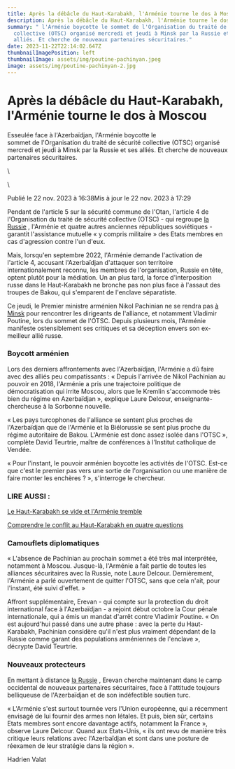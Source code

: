 ```yaml
---
title: Après la débâcle du Haut-Karabakh, l'Arménie tourne le dos à Moscou
description: Après la débâcle du Haut-Karabakh, l'Arménie tourne le dos à Moscou
summary: " l'Arménie boycotte le sommet de l'Organisation du traité de sécurité
  collective (OTSC) organisé mercredi et jeudi à Minsk par la Russie et ses
  alliés. Et cherche de nouveaux partenaires sécuritaires."
date: 2023-11-22T22:14:02.647Z
thumbnailImagePosition: left
thumbnailImage: assets/img/poutine-pachinyan.jpeg
image: assets/img/poutine-pachinyan-2.jpg
---
```

<!--StartFragment-->

# Après la débâcle du Haut-Karabakh, l'Arménie tourne le dos à Moscou

Esseulée face à l'Azerbaïdjan, l'Arménie boycotte le sommet de l'Organisation du traité de sécurité collective (OTSC) organisé mercredi et jeudi à Minsk par la Russie et ses alliés. Et cherche de nouveaux partenaires sécuritaires.

<!--EndFragment-->\
\
<!--StartFragment-->

Publié le 22 nov. 2023 à 16:38Mis à jour le 22 nov. 2023 à 17:29

Pendant de l'article 5 sur la sécurité commune de l'Otan, l'article 4 de l'Organisation du traité de sécurité collective (OTSC) - qui regroupe [la Russie](https://www.lesechos.fr/monde/enjeux-internationaux/chine-russie-le-choc-des-titans-aura-t-il-lieu-2028217) , l'Arménie et quatre autres anciennes républiques soviétiques - garantit l'assistance mutuelle « y compris militaire » des Etats membres en cas d'agression contre l'un d'eux.

Mais, lorsqu'en septembre 2022, l'Arménie demande l'activation de l'article 4, accusant l'Azerbaïdjan d'attaquer son territoire internationalement reconnu, les membres de l'organisation, Russie en tête, optent plutôt pour la médiation. Un an plus tard, la force d'interposition russe dans le Haut-Karabakh ne bronche pas non plus face à l'assaut des troupes de Bakou, qui s'emparent de l'enclave séparatiste.

Ce jeudi, le Premier ministre arménien Nikol Pachinian ne se rendra pas [à Minsk](https://www.lesechos.fr/monde/europe/bielorussie-la-situation-des-droits-humains-est-catastrophique-selon-lonu-1958991) pour rencontrer les dirigeants de l'alliance, et notamment Vladimir Poutine, lors du sommet de l'OTSC. Depuis plusieurs mois, l'Arménie manifeste ostensiblement ses critiques et sa déception envers son ex-meilleur allié russe.

### Boycott arménien

Lors des derniers affrontements avec l'Azerbaïdjan, l'Arménie a dû faire avec des alliés peu compatissants : « Depuis l'arrivée de Nikol Pachinian au pouvoir en 2018, l'Arménie a pris une trajectoire politique de démocratisation qui irrite Moscou, alors que le Kremlin s'accommode très bien du régime en Azerbaïdjan », explique Laure Delcour, enseignante-chercheuse à la Sorbonne nouvelle.

« Les pays turcophones de l'alliance se sentent plus proches de l'Azerbaïdjan que de l'Arménie et la Biélorussie se sent plus proche du régime autoritaire de Bakou. L'Arménie est donc assez isolée dans l'OTSC », complète David Teurtrie, maître de conférences à l'Institut catholique de Vendée.

« Pour l'instant, le pouvoir arménien boycotte les activités de l'OTSC. Est-ce que c'est le premier pas vers une sortie de l'organisation ou une manière de faire monter les enchères ? », s'interroge le chercheur.

### LIRE AUSSI :

[Le Haut-Karabakh se vide et l'Arménie tremble](https://www.lesechos.fr/monde/europe/le-haut-karabakh-se-vide-et-larmenie-tremble-1981767)

[Comprendre le conflit au Haut-Karabakh en quatre questions](https://www.lesechos.fr/monde/asie-pacifique/comprendre-le-conflit-au-haut-karabakh-en-quatre-questions-1980524)

### Camouflets diplomatiques

« L'absence de Pachinian au prochain sommet a été très mal interprétée, notamment à Moscou. Jusque-là, l'Arménie a fait partie de toutes les alliances sécuritaires avec la Russie, note Laure Delcour. Dernièrement, l'Arménie a parlé ouvertement de quitter l'OTSC, sans que cela n'ait, pour l'instant, été suivi d'effet. »

Affront supplémentaire, Erevan - qui compte sur la protection du droit international face à l'Azerbaïdjan - a rejoint début octobre la Cour pénale internationale, qui a émis un mandat d'arrêt contre Vladimir Poutine. « On est aujourd'hui passé dans une autre phase : avec la perte du Haut-Karabakh, Pachinian considère qu'il n'est plus vraiment dépendant de la Russie comme garant des populations arméniennes de l'enclave », décrypte David Teurtrie.

### Nouveaux protecteurs

En mettant à distance [la Russie](https://www.lesechos.fr/finance-marches/marches-financiers/ces-milliards-dargent-russe-que-leurope-reve-de-reverser-a-lukraine-2027507) , Erevan cherche maintenant dans le camp occidental de nouveaux partenaires sécuritaires, face à l'attitude toujours belliqueuse de l'Azerbaïdjan et de son indéfectible soutien turc.

« L'Arménie s'est surtout tournée vers l'Union européenne, qui a récemment envisagé de lui fournir des armes non létales. Et puis, bien sûr, certains Etats membres sont encore davantage actifs, notamment la France », observe Laure Delcour. Quand aux Etats-Unis, « ils ont revu de manière très critique leurs relations avec l'Azerbaïdjan et sont dans une posture de réexamen de leur stratégie dans la région ».

Hadrien Valat

<!--EndFragment-->